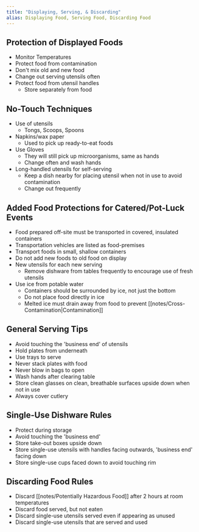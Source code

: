 ```yaml
---
title: "Displaying, Serving, & Discarding"
alias: Displaying Food, Serving Food, Discarding Food
---
```


## Protection of Displayed Foods

- Monitor Temperatures
- Protect food from contamination
- Don't mix old and new food
- Change out serving utensils often
- Protect food from utensil handles
	- Store separately from food

## No-Touch Techniques

- Use of utensils
	- Tongs, Scoops, Spoons
- Napkins/wax paper
	- Used to pick up ready-to-eat foods
- Use Gloves
	- They will still pick up microorganisms, same as hands
	- Change often and wash hands
- Long-handled utensils for self-serving
	- Keep a dish nearby for placing utensil when not in use to avoid contamination
	- Change out frequently

## Added Food Protections for Catered/Pot-Luck Events

- Food prepared off-site must be transported in covered, insulated containers
- Transportation vehicles are listed as food-premises
- Transport foods in small, shallow containers
- Do not add new foods to old food on display
- New utensils for each new serving
	- Remove dishware from tables frequently to encourage use of fresh utensils
- Use ice from potable water
	- Containers should be surrounded by ice, not just the bottom
	- Do not place food directly in ice
	- Melted ice must drain away from food to prevent [[notes/Cross-Contamination|Contamination]]

## General Serving Tips

- Avoid touching the 'business end' of utensils
- Hold plates from underneath
- Use trays to serve
- Never stack plates with food
- Never blow in bags to open
- Wash hands after clearing table
- Store clean glasses on clean, breathable surfaces upside down when not in use
- Always cover cutlery

## Single-Use Dishware Rules

- Protect during storage
- Avoid touching the 'business end'
- Store take-out boxes upside down
- Store single-use utensils with handles facing outwards, 'business end' facing down
- Store single-use cups faced down to avoid touching rim

## Discarding Food Rules

- Discard [[notes/Potentially Hazardous Food]] after 2 hours at room temperatures
- Discard food served, but not eaten
- Discard single-use utensils served even if appearing as unused
- Discard single-use utensils that are served and used

